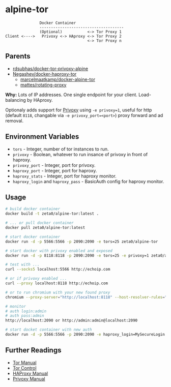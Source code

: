 alpine-tor
==================

```
               Docker Container
               -------------------------------------
               (Optional)           <-> Tor Proxy 1
Client <---->   Privoxy <-> HAproxy <-> Tor Proxy 2
                                    <-> Tor Proxy n
```

Parents
-------
 * [rdsubhas/docker-tor-privoxy-alpine](https://github.com/rdsubhas/docker-tor-privoxy-alpine)
 * [Negashev/docker-haproxy-tor](https://github.com/Negashev/docker-haproxy-tor)
   * [marcelmaatkamp/docker-alpine-tor](https://github.com/marcelmaatkamp/docker-alpine-tor)
   * [mattes/rotating-proxy](https://github.com/mattes/rotating-proxy)

__Why:__ Lots of IP addresses. One single endpoint for your client.
Load-balancing by HAproxy.

Optionaly adds support for [Privoxy](https://www.privoxy.org/) using `-e privoxy=1`, useful for http (default `8118`, changable via `-e privoxy_port=<port>`) proxy forward and ad removal.

Environment Variables
-----
 * `tors` - Integer, number of tor instances to  run.
 * `privoxy` - Boolean, whatever to run insance of privoxy in front of haproxy.
 * `privoxy_port` - Integer, port for privoxy.
 * `haproxy_port` - Integer, port for haproxy.
 * `haproxy_stats` - Integer, port for haproxy monitor.
 * `haproxy_login` and `haproxy_pass` - BasicAuth config for haproxy monitor.

Usage
-----

```bash
# build docker container
docker build -t zeta0/alpine-tor:latest .

# ... or pull docker container
docker pull zeta0/alpine-tor:latest

# start docker container
docker run -d -p 5566:5566 -p 2090:2090 -e tors=25 zeta0/alpine-tor

# start docker with privoxy enabled and exposed
docker run -d -p 8118:8118 -p 2090:2090 -e tors=25 -e privoxy=1 zeta0/alpine-tor

# test with ...
curl --socks5 localhost:5566 http://echoip.com

# or if privoxy enabled ...
curl --proxy localhost:8118 http://echoip.com

# or to run chromium with your new found proxy
chromium --proxy-server="http://localhost:8118" --host-resolver-rules="MAP * 0.0.0.0 , EXCLUDE localhost"

# monitor 
# auth login:admin
# auth pass:admin
http://localhost:2090 or http://admin:admin@localhost:2090

# start docket container with new auth
docker run -d -p 5566:5566 -p 2090:2090 -e haproxy_login=MySecureLogin -e haproxy_pass=MySecurePassword zeta0/alpine-tor

```

Further Readings
----------------

 * [Tor Manual](https://www.torproject.org/docs/tor-manual.html.en)
 * [Tor Control](https://www.thesprawl.org/research/tor-control-protocol/)
 * [HAProxy Manual](http://cbonte.github.io/haproxy-dconv/index.html)
 * [Privoxy Manual](https://www.privoxy.org/user-manual/)